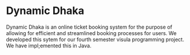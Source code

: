 # Dynamic Dhaka

Dynamic Dhaka is an online ticket booking system for the purpose of 
allowing for efficient and streamlined booking processes for users. 
We developed this sytem for our fourth semester visula programming project.
We have impl;emented this in Java.
